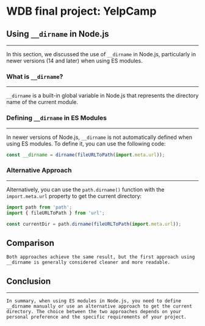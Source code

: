 # WDB final project: YelpCamp

## Using `__dirname` in Node.js

------------

In this section, we discussed the use of `__dirname` in Node.js, particularly in newer versions (14 and later) when using ES modules.

### What is `__dirname`?

------------------------

`__dirname` is a built-in global variable in Node.js that represents the directory name of the current module.

### Defining `__dirname` in ES Modules

--------------------------------------

In newer versions of Node.js, `__dirname` is not automatically defined when using ES modules. To define it, you can use the following code:

```javascript
const __dirname = dirname(fileURLToPath(import.meta.url));
```

### Alternative Approach

-------------------------

Alternatively, you can use the `path.dirname()` function with the `import.meta.url` property to get the current directory:

```javascript
import path from 'path';
import { fileURLToPath } from 'url';

const currentDir = path.dirname(fileURLToPath(import.meta.url));
```

## Comparison


```Both approaches achieve the same result, but the first approach using __dirname is generally considered cleaner and more readable.```

## Conclusion

--------------

```In summary, when using ES modules in Node.js, you need to define __dirname manually or use an alternative approach to get the current directory. The choice between the two approaches depends on your personal preference and the specific requirements of your project.```
